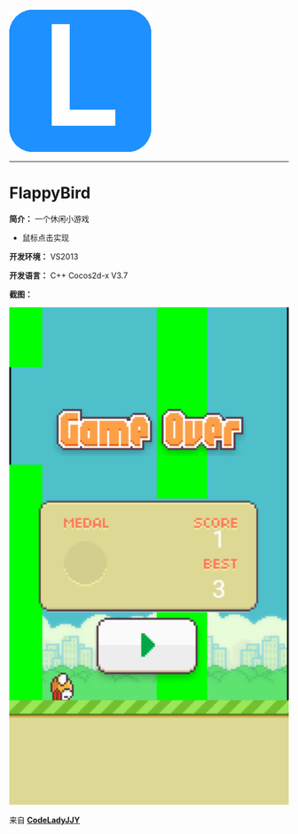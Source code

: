 [![logo](/logo.png)](http://www.codelady.space)

----------

# FlappyBird

**简介：** 一个休闲小游戏

* 鼠标点击实现

**开发环境：** VS2013

**开发语言：** C++ Cocos2d-x V3.7

**截图：**

![FlappyBird](/FlappyBird.png)

来自 **[CodeLadyJJY](http://www.codelady.space)**
